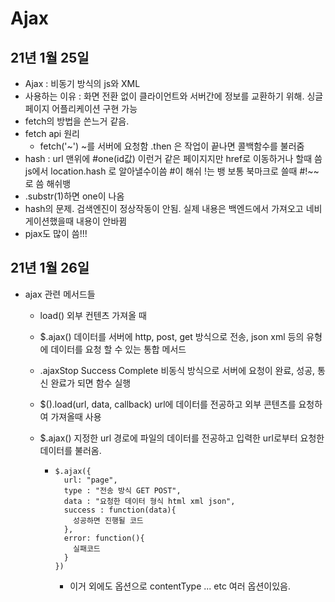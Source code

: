 # Ajax

## 21년 1월 25일

- Ajax : 비동기 방식의 js와 XML
- 사용하는 이유 : 화면 전환 없이 클라이언트와 서버간에 정보를 교환하기 위해. 싱글 페이지 어플리케이션 구현 가능
- fetch의 방법을 쓴느거 같음.
- fetch api 원리
  - fetch('~') ~를 서버에 요청함 .then 은 작업이 끝나면 콜백함수를 불러줌
- hash : url 맨위에 #one(id값) 이런거 같은 페이지지만 href로 이동하거나 할때 씀 js에서 location.hash 로 알아낼수이씀 #이 해쉬 !는 뱅 보통 북마크로 쓸때 #!~~로 씀 해쉬뱅
- .substr(1)하면 one이 나옴
- hash의 문제. 검색엔진이 정상작동이 안됨. 실제 내용은 백엔드에서 가져오고 네비게이션했을때 내용이 안바뀜
- pjax도 많이 씀!!!

## 21년 1월 26일

- ajax 관련 메서드들

  - load() 외부 컨텐츠 가져올 때
  - $.ajax() 데이터를 서버에 http, post, get 방식으로 전송, json xml 등의 유형에 데이터를 요청 할 수 있는 통합 메서드
  - .ajaxStop Success Complete 비동식 방식으로 서버에 요청이 완료, 성공, 통신 완료가 되면 함수 실행
  - $().load(url, data, callback) url에 데이터를 전공하고 외부 콘텐츠를 요청하여 가져올때 사용
  - $.ajax() 지정한 url 경로에 파일의 데이터를 전공하고 입력한 url로부터 요청한 데이터를 불러옴.

    - ```
      $.ajax({
        url: "page",
        type : "전송 방식 GET POST",
        data : "요청한 데이터 형식 html xml json",
        success : function(data){
          성공하면 진행될 코드
        },
        error: function(){
          실패코드
        }
      })
      ```
      - 이거 외에도 옵션으로 contentType ... etc 여러 옵션이있음.
